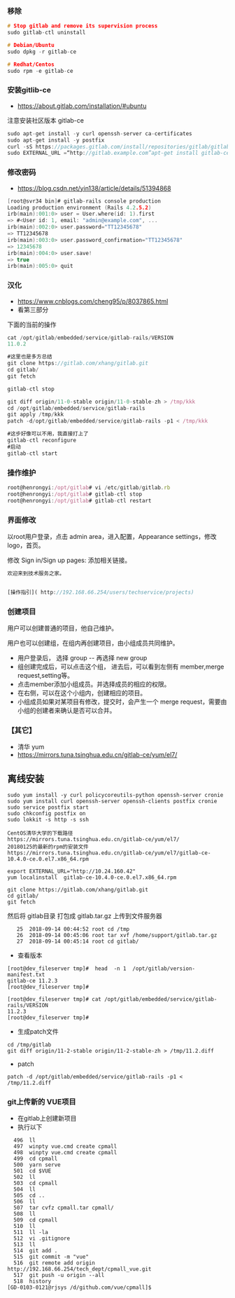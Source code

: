 ### 移除
```c
# Stop gitlab and remove its supervision process
sudo gitlab-ctl uninstall

# Debian/Ubuntu
sudo dpkg -r gitlab-ce

# Redhat/Centos
sudo rpm -e gitlab-ce
```
### 安装gitlib-ce
- https://about.gitlab.com/installation/#ubuntu

注意安装社区版本 gitlab-ce
```c
sudo apt-get install -y curl openssh-server ca-certificates
sudo apt-get install -y postfix
curl -sS https://packages.gitlab.com/install/repositories/gitlab/gitlab-ce/script.deb.sh | sudo bash
sudo EXTERNAL_URL =“http://gitlab.example.com”apt-get install gitlab-ce

```
### 修改密码
- https://blog.csdn.net/yin138/article/details/51394868
```c
[root@svr34 bin]# gitlab-rails console production
Loading production environment (Rails 4.2.5.2)
irb(main):001:0> user = User.where(id: 1).first
=> #<User id: 1, email: "admin@example.com", ...
irb(main):002:0> user.password="TT12345678"
=> TT12345678
irb(main):003:0> user.password_confirmation="TT12345678"
=> 12345678
irb(main):004:0> user.save!
=> true
irb(main):005:0> quit
```
### 汉化
- https://www.cnblogs.com/cheng95/p/8037865.html
- 看第三部分

下面的当前的操作
```js
cat /opt/gitlab/embedded/service/gitlab-rails/VERSION
11.0.2

#这里也是多方总结
git clone https://gitlab.com/xhang/gitlab.git
cd gitlab/
git fetch

gitlab-ctl stop

git diff origin/11-0-stable origin/11-0-stable-zh > /tmp/kkk
cd /opt/gitlab/embedded/service/gitlab-rails
git apply /tmp/kkk
patch -d/opt/gitlab/embedded/service/gitlab-rails -p1 < /tmp/kkk

#这步好像可以不用，我直接打上了
gitlab-ctl reconfigure
#启动
gitlab-ctl start
```

### 操作维护
```js
root@henrongyi:/opt/gitlab# vi /etc/gitlab/gitlab.rb
root@henrongyi:/opt/gitlab# gitlab-ctl stop
root@henrongyi:/opt/gitlab# gitlab-ctl restart
```

### 界面修改
以root用户登录，点击 admin area，进入配置，Appearance settings，修改logo，首页。

修改 Sign in/Sign up pages: 添加相关链接。
```js
欢迎来到技术服务之家。


[操作指引]( http://192.168.66.254/users/techservice/projects)

```

### 创建项目
用户可以创建普通的项目，他自己维护。

用户也可以创建组，在组内再创建项目，由小组成员共同维护。

- 用户登录后， 选择 group -- 再选择  new group
- 组创建完成后，可以点击这个组， 进去后，可以看到左侧有 member,merge request,setting等。
- 点击member添加小组成员。并选择成员的相应的权限。
- 在右侧，可以在这个小组内，创建相应的项目。
- 小组成员如果对某项目有修改，提交时，会产生一个 merge request，需要由小组的创建者来确认是否可以合并。

### 【其它】
* 清华 yum
* https://mirrors.tuna.tsinghua.edu.cn/gitlab-ce/yum/el7/

## 离线安装
```
sudo yum install -y curl policycoreutils-python openssh-server cronie
sudo yum install curl openssh-server openssh-clients postfix cronie
sudo service postfix start
sudo chkconfig postfix on
sudo lokkit -s http -s ssh
```

```
CentOS清华大学的下载路径
https://mirrors.tuna.tsinghua.edu.cn/gitlab-ce/yum/el7/
20180125的最新的rpm的安装文件
https://mirrors.tuna.tsinghua.edu.cn/gitlab-ce/yum/el7/gitlab-ce-10.4.0-ce.0.el7.x86_64.rpm
```

```
export EXTERNAL_URL="http://10.24.160.42" 
yum localinstall  gitlab-ce-10.4.0-ce.0.el7.x86_64.rpm
```

```
git clone https://gitlab.com/xhang/gitlab.git
cd gitlab/
git fetch
```
然后将 gitlab目录 打包成 gitlab.tar.gz 上传到文件服务器

```
   25  2018-09-14 00:44:52 root cd /tmp
   26  2018-09-14 00:45:06 root tar xvf /home/support/gitlab.tar.gz
   27  2018-09-14 00:45:14 root cd gitlab/
```
* 查看版本
```
[root@dev_fileserver tmp]#  head  -n 1  /opt/gitlab/version-manifest.txt
gitlab-ce 11.2.3
[root@dev_fileserver tmp]#

[root@dev_fileserver tmp]# cat /opt/gitlab/embedded/service/gitlab-rails/VERSION
11.2.3
[root@dev_fileserver tmp]# 
```
* 生成patch文件

```
cd /tmp/gitlab
git diff origin/11-2-stable origin/11-2-stable-zh > /tmp/11.2.diff
```

* patch

```
patch -d /opt/gitlab/embedded/service/gitlab-rails -p1 < /tmp/11.2.diff
```


### git上传新的 VUE项目
* 在gitlab上创建新项目
* 执行以下
```
  496  ll
  497  winpty vue.cmd create cpmall
  498  winpty vue.cmd create cpmall
  499  cd cpmall
  500  yarn serve
  501  cd $VUE
  502  ll
  503  cd cpmall
  504  ll
  505  cd ..
  506  ll
  507  tar cvfz cpmall.tar cpmall/
  508  ll
  509  cd cpmall
  510  ll
  511  ll -la
  512  vi .gitignore
  513  ll
  514  git add .
  515  git commit -m "vue"
  516  git remote add origin http://192.168.66.254/tech_dept/cpmall_vue.git
  517  git push -u origin --all
  518  history
[GD-0103-0121@rjsys /d/github.com/vue/cpmall]$

```

